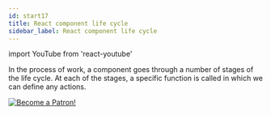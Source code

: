 ```yaml
---
id: start17
title: React component life cycle
sidebar_label: React component life cycle
---
```


import YouTube from 'react-youtube'


In the process of work, a component goes through a number of stages of the life cycle. At each of the stages, a specific function is called in which we can define any actions.

<YouTube videoId='4xjWX3oRQoc' />

[![Become a Patron!](/img/logo/patreon.jpg)](https://www.patreon.com/bePatron?u=31769291)
